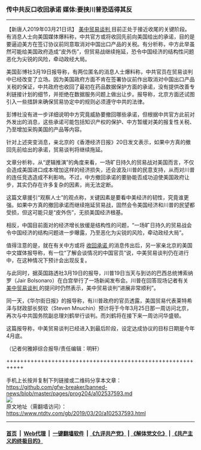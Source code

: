 ### 传中共反口收回承诺  媒体:要挟川普恐适得其反
------------------------

<div class="post_content" itemprop="articleBody">
 <p>
  【新唐人2019年03月21日讯】
  <a href="https://www.ntdtv.com/gb/34765.htm">
   美中贸易谈判
  </a>
  目前正处于接近收尾的关键阶段。有消息人士向美国媒体爆料称，中共官方或将收回先前向美国给出的承诺，目的是要逼迫美方在签订协议前同意取消对中国出口产品的关税。有分析称，中方此举虽然可能给美国政府造成“皮外伤”，但贸易战继续拖延，恐令中国经济的结构性问题恶化为尖锐的风险，牵动政经大局。
 </p>
 <p>
  美国彭博社3月19日报导称，有两位匿名的消息人士爆料称，中共官员在贸易谈判中已经改变了立场。因为美国政府方面不肯在签署协议前作出取消对中国出口产品关税的保证，中共政府也收回了最初在药品数据保护方面的承诺，没有提供改善专利链接计划的细节，并拒绝在数据服务问题上做出让步。报导称，北京方面还试图引入一些措辞来确保贸易协定中的规则必须遵守中共的法律。
 </p>
 <p>
  彭博社没有进一步详细说明中方究竟威胁要撤回哪些承诺，但根据中共官方此前对外发出的消息，这些承诺可能包括知识产权的保护、中方暂缓对美的报复性关税、乃至增加采购美国的产品等内容。
 </p>
 <p>
  针对上述突变消息，亲北京的《香港经济日报》20日发文表示，如果中方真的撤回先前给出的承诺，贸易谈判将继续拖延。
 </p>
 <p>
  文章分析称，从“逻辑推演”的角度来看，一场旷日持久的贸易战对美国而言，不仅会造成美国进口成本增加这样的经济损失，还会波及川普的民意支持，从而对川普的连任竞选造成不利影响。不过，中方撤回承诺的要胁能否成功迫使美国政府让步，其实仍存在许多复杂的因素，尚无法定断。
 </p>
 <p>
  这篇文章援引“观察人士”的观点称，关键因素是要看中美经济的韧性，究竟谁更强。如果中方真的撤回承诺而继续拖延贸易战，固然会令美国经济和川普的民望都受损，但这可能只是“皮外伤”，无损美国经济根基。
 </p>
 <p>
  相反，中国目前面对的经济增长放缓是结构性的问题，“一场旷日持久的贸易战会令中国经济的结构问题进一步曝露，乃至恶化为尖锐的风险，牵动政经大局”。
 </p>
 <p>
  值得注意的是，就在有关中方或将
  <a href="https://www.ntdtv.com/gb/收回承诺.htm">
   收回承诺
  </a>
  的消息传出后，另一家亲北京的美国中文媒体报导称，有一位“了解会谈情况的中国官员”说，中美贸易谈判仍在进行中，在这种情况下预计会出现反复。
 </p>
 <p>
  与此同时，据英国路透社3月19日的报导，川普19日当天与到访的巴西总统博索纳罗（Jair Bolsonaro）在白宫举行了一场新闻发布会。川普在回答现场记者有关
  <a href="https://www.ntdtv.com/gb/34765.htm">
   美中贸易谈判
  </a>
  的提问时仍然表示，美中贸易谈判“进展非常顺利”。
 </p>
 <p>
  同一天，《华尔街日报》的报导称，有川普政府的官员透露，美国贸易代表莱特希泽与财政部长努钦（Steven Mnuchin）预计将于今年3月25日那一周访问北京，再次与中共国务院副总理刘鹤举行谈判。而刘鹤将在接下来一周访问华盛顿。
 </p>
 <p>
  这篇报导称，中美贸易谈判已经进入到最后阶段，设定达成协议的目标日期是今年4月底。
 </p>
 <p>
  （记者何雅婷综合报导/责任编辑：明轩）
 </p>
 <div class="single_ad">
 </div>
</div>

+++++++++++++++++++++++++++++++++++++++++++++++++++++++++++<br/><br/>
手机上长按并复制下列链接或二维码分享本文章：<br/>
https://github.com/gfw-breaker/banned-news/blob/master/pages/prog204/a102537593.md <br/>
<a href='https://github.com/gfw-breaker/banned-news/blob/master/pages/prog204/a102537593.md'><img src='https://github.com/gfw-breaker/banned-news/blob/master/pages/prog204/a102537593.md.png'/></a> <br/>
原文地址（需翻墙访问）：https://www.ntdtv.com/gb/2019/03/20/a102537593.html


------------------------
#### [首页](https://github.com/gfw-breaker/banned-news/blob/master/README.md) &nbsp;|&nbsp; [Web代理](https://github.com/labour-camp/helloworld) &nbsp;|&nbsp; [一键翻墙软件](https://github.com/gfw-breaker/nogfw/blob/master/README.md) &nbsp;| [《九评共产党》](https://github.com/gfw-breaker/9ping.md/blob/master/README.md#九评之一评共产党是什么) | [《解体党文化》](https://github.com/gfw-breaker/jtdwh.md/blob/master/README.md) | [《共产主义的终极目的》](https://github.com/gfw-breaker/gczydzjmd.md/blob/master/README.md)

